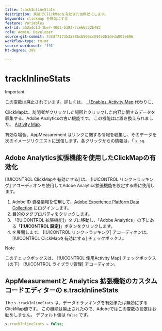```yaml
---
title: trackInlineStats
description: 実装でClickMapを有効または無効にします。
keywords: clickmap を無効にする
feature: Variables
exl-id: a52adc1d-1be7-4002-b393-7ce66332b483
role: Admin, Developer
source-git-commit: 7d8df7173b3a78bcb506cc894e2b3deda003e696
workflow-type: tm+mt
source-wordcount: '191'
ht-degree: 30%

---
```


# trackInlineStats

>[!IMPORTANT]
>
> この変数は廃止されています。詳しくは、 [「Enable」Activity Map](/help/analyze/activity-map/activitymap-getting-started/activitymap-enable.md) 代わりに、

ClickMapは、訪問者がクリックした場所とクリックした内容に関するデータを収集する、Adobe Analyticsの古い機能です。 この機能はに置き換えられました。 [Activity Map](/help/analyze/activity-map/activity-map.md).

有効な場合、AppMeasurement はリンクに関する情報を収集し、そのデータを次のイメージリクエストに送信します。各クリックからの情報は、「 `s_sq`.

## Adobe Analytics拡張機能を使用したClickMapの有効化

[!UICONTROL ClickMapを有効にする] は、 [!UICONTROL リンクトラッキング] アコーディオンを使用してAdobe Analytics拡張機能を設定する際に使用します。

1. Adobe ID 資格情報を使用して、[Adobe Experience Platform Data Collection](https://experience.adobe.com/data-collection) にログインします。
2. 目的のタグプロパティをクリックします。
3. 「[!UICONTROL 拡張機能]」タブに移動し、「Adobe Analytics」の下にある「**[!UICONTROL 設定]**」ボタンをクリックします。
4. を展開します。 [!UICONTROL リンクトラッキング] アコーディオンは、 [!UICONTROL ClickMapを有効にする] チェックボックス。

>[!NOTE]
>
>このチェックボックスは、 [!UICONTROL 使用Activity Map] チェックボックス（の下） [!UICONTROL ライブラリ管理] アコーディオン。

## AppMeasurementと Analytics 拡張機能のカスタムコードエディターの s.trackInlineStats

The `s.trackInlineStats` は、データトラッキングを有効または無効にするClickMap値です。 この機能は廃止されたので、Adobeではこの変数の設定はお勧めしません。 デフォルト値は `false` です。

```js
s.trackInlineStats = false;
```
